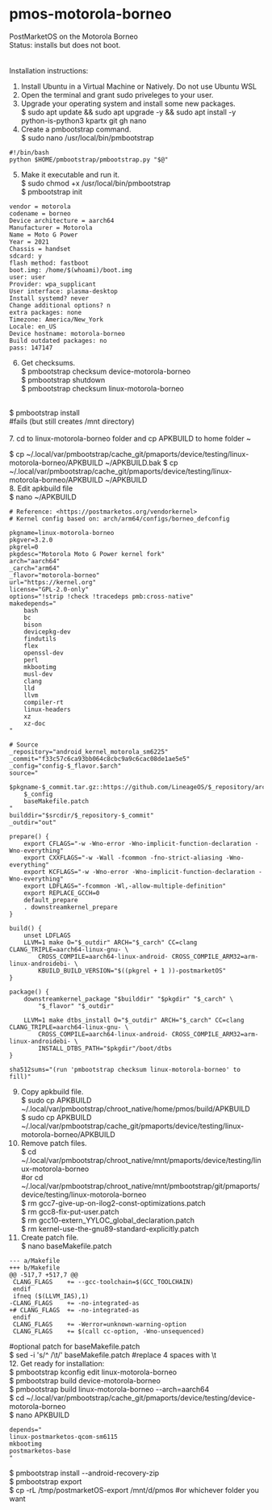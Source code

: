 # pmos-motorola-borneo
PostMarketOS on the Motorola Borneo<br />
Status: installs but does not boot.<br />
<br />
<br />
Installation instructions:<br />
1. Install Ubuntu in a Virtual Machine or Natively. Do not use Ubuntu WSL
2. Open the terminal and grant sudo priveleges to your user.
3. Upgrade your operating system and install some new packages.<br />
$ sudo apt update && sudo apt upgrade -y && sudo apt install -y python-is-python3 kpartx git gh nano
4. Create a pmbootstrap command.<br />
$ sudo nano /usr/local/bin/pmbootstrap
```
#!/bin/bash
python $HOME/pmbootstrap/pmbootstrap.py "$@"
```
5. Make it executable and run it.<br />
$ sudo chmod +x /usr/local/bin/pmbootstrap<br />
$ pmbootstrap init
```
vendor = motorola
codename = borneo
Device architecture = aarch64
Manufacturer = Motorola
Name = Moto G Power
Year = 2021
Chassis = handset
sdcard: y
flash method: fastboot
boot.img: /home/$(whoami)/boot.img
user: user
Provider: wpa_supplicant
User interface: plasma-desktop
Install systemd? never
Change additional options? n
extra packages: none
Timezone: America/New_York
Locale: en_US
Device hostname: motorola-borneo
Build outdated packages: no
pass: 147147
```
6. Get checksums.<br />
$ pmbootstrap checksum device-motorola-borneo<br />
$ pmbootstrap shutdown<br />
$ pmbootstrap checksum linux-motorola-borneo<br />
<br />
$ pmbootstrap install<br />
#fails (but still creates /mnt directory)<br />
<br />
7. cd to linux-motorola-borneo folder and cp APKBUILD to home folder ~

$ cp ~/.local/var/pmbootstrap/cache_git/pmaports/device/testing/linux-motorola-borneo/APKBUILD ~/APKBUILD.bak
$ cp ~/.local/var/pmbootstrap/cache_git/pmaports/device/testing/linux-motorola-borneo/APKBUILD ~/APKBUILD<br />
8. Edit apkbuild file<br />
$ nano ~/APKBUILD
```
# Reference: <https://postmarketos.org/vendorkernel>
# Kernel config based on: arch/arm64/configs/borneo_defconfig

pkgname=linux-motorola-borneo
pkgver=3.2.0
pkgrel=0
pkgdesc="Motorola Moto G Power kernel fork"
arch="aarch64"
_carch="arm64"
_flavor="motorola-borneo"
url="https://kernel.org"
license="GPL-2.0-only"
options="!strip !check !tracedeps pmb:cross-native"
makedepends="
    bash
    bc
    bison
    devicepkg-dev
    findutils
    flex
    openssl-dev
    perl
    mkbootimg
    musl-dev
    clang
    lld
    llvm
    compiler-rt
    linux-headers
    xz
    xz-doc
"

# Source
_repository="android_kernel_motorola_sm6225"
_commit="f33c57c6ca93bb064c8cbc9a9c6cac08de1ae5e5"
_config="config-$_flavor.$arch"
source="
    $pkgname-$_commit.tar.gz::https://github.com/LineageOS/$_repository/archive/$_commit.tar.gz
    $_config
    baseMakefile.patch
"
builddir="$srcdir/$_repository-$_commit"
_outdir="out"

prepare() {
    export CFLAGS="-w -Wno-error -Wno-implicit-function-declaration -Wno-everything"
    export CXXFLAGS="-w -Wall -fcommon -fno-strict-aliasing -Wno-everything"
    export KCFLAGS="-w -Wno-error -Wno-implicit-function-declaration -Wno-everything"
    export LDFLAGS="-fcommon -Wl,-allow-multiple-definition"
    export REPLACE_GCCH=0
    default_prepare
    . downstreamkernel_prepare
}

build() {
    unset LDFLAGS
    LLVM=1 make O="$_outdir" ARCH="$_carch" CC=clang CLANG_TRIPLE=aarch64-linux-gnu- \
        CROSS_COMPILE=aarch64-linux-android- CROSS_COMPILE_ARM32=arm-linux-androidebi- \
        KBUILD_BUILD_VERSION="$((pkgrel + 1 ))-postmarketOS"
}

package() {
    downstreamkernel_package "$builddir" "$pkgdir" "$_carch" \
        "$_flavor" "$_outdir"

    LLVM=1 make dtbs_install O="$_outdir" ARCH="$_carch" CC=clang CLANG_TRIPLE=aarch64-linux-gnu- \
        CROSS_COMPILE=aarch64-linux-android- CROSS_COMPILE_ARM32=arm-linux-androidebi- \
        INSTALL_DTBS_PATH="$pkgdir"/boot/dtbs
}

sha512sums="(run 'pmbootstrap checksum linux-motorola-borneo' to fill)"
```
9. Copy apkbuild file.<br />
$ sudo cp APKBUILD ~/.local/var/pmbootstrap/chroot_native/home/pmos/build/APKBUILD<br />
$ sudo cp APKBUILD ~/.local/var/pmbootstrap/cache_git/pmaports/device/testing/linux-motorola-borneo/APKBUILD
10. Remove patch files.<br />
$ cd ~/.local/var/pmbootstrap/chroot_native/mnt/pmaports/device/testing/linux-motorola-borneo<br />
#or cd ~/.local/var/pmbootstrap/chroot_native/mnt/pmbootstrap/git/pmaports/device/testing/linux-motorola-borneo<br />
$ rm gcc7-give-up-on-ilog2-const-optimizations.patch<br />
$ rm gcc8-fix-put-user.patch<br />
$ rm gcc10-extern_YYLOC_global_declaration.patch<br />
$ rm kernel-use-the-gnu89-standard-explicitly.patch<br />
11. Create patch file.<br />
$ nano baseMakefile.patch
```
--- a/Makefile
+++ b/Makefile
@@ -517,7 +517,7 @@
 CLANG_FLAGS    += --gcc-toolchain=$(GCC_TOOLCHAIN)
 endif
 ifneq ($(LLVM_IAS),1)
-CLANG_FLAGS    += -no-integrated-as
+# CLANG_FLAGS  += -no-integrated-as
 endif
 CLANG_FLAGS    += -Werror=unknown-warning-option
 CLANG_FLAGS    += $(call cc-option, -Wno-unsequenced)
```
#optional patch for baseMakefile.patch<br />
$ sed -i 's/^    /\t/' baseMakefile.patch #replace 4 spaces with \t<br />
12. Get ready for installation:<br />
$ pmbootstrap kconfig edit linux-motorola-borneo<br />
$ pmbootstrap build device-motorola-borneo<br />
$ pmbootstrap build linux-motorola-borneo --arch=aarch64<br />
$ cd ~/.local/var/pmbootstrap/cache_git/pmaports/device/testing/device-motorola-borneo<br />
$ nano APKBUILD
```
depends="
linux-postmarketos-qcom-sm6115
mkbootimg
postmarketos-base
"
```
$ pmbootstrap install --android-recovery-zip<br />
$ pmbootstrap export<br />
$ cp -rL /tmp/postmarketOS-export /mnt/d/pmos #or whichever folder you want<br />
